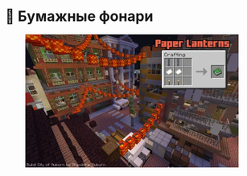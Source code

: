 # 🏮 Бумажные фонари

<figure><img src="../../.gitbook/assets/17008097-paper-lanterns_l.webp" alt=""><figcaption></figcaption></figure>
